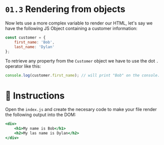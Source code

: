 # `01.3` Rendering from objects

Now lets use a more complex variable to render our HTML, let's say we have the following JS Object containing a customer information:

```js
const customer = {
    first_name: 'Bob',
    last_name: 'Dylan'
};
```

To retrieve any property from the `Customer` object we have to use the dot `.` operator like this:

```js
console.log(customer.first_name); // will print "Bob" on the console.
```  
  
# :speech_balloon: Instructions

Open the `index.js` and create the necesary code to make your file render the following output into the DOM:

```jsx
<div>
    <h1>My name is Bob</h1>
    <h2>My las name is Dylan</h2>
</div>
```

